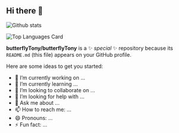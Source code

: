 ## Hi there 👋
![Github stats](https://github-readme-stats.vercel.app/api?&username=polartar&title_color=ffffff&text_color=c9cacc&icon_color=2bbc8a&bg_color=1d1f21&langs_count=16&count_private=true)

![Top Languages Card](https://github-readme-stats.vercel.app/api/top-langs/?username=polartar&layout=compact&hide=css,html,php&langs_count=5)

**butterflyTony/butterflyTony** is a ✨ _special_ ✨ repository because its `README.md` (this file) appears on your GitHub profile.

Here are some ideas to get you started:

- 🔭 I’m currently working on ...
- 🌱 I’m currently learning ...
- 👯 I’m looking to collaborate on ...
- 🤔 I’m looking for help with ...
- 💬 Ask me about ...
- 📫 How to reach me: ...
- 😄 Pronouns: ...
- ⚡ Fun fact: ...

